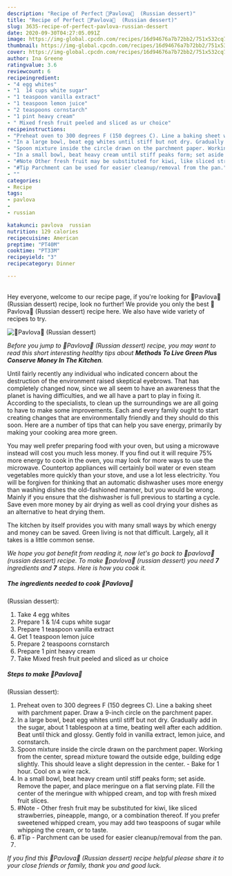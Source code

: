 ```yaml
---
description: "Recipe of Perfect 🍰Pavlova🍰  (Russian dessert)"
title: "Recipe of Perfect 🍰Pavlova🍰  (Russian dessert)"
slug: 3635-recipe-of-perfect-pavlova-russian-dessert
date: 2020-09-30T04:27:05.091Z
image: https://img-global.cpcdn.com/recipes/16d94676a7b72bb2/751x532cq70/🍰pavlova🍰-russian-dessert-recipe-main-photo.jpg
thumbnail: https://img-global.cpcdn.com/recipes/16d94676a7b72bb2/751x532cq70/🍰pavlova🍰-russian-dessert-recipe-main-photo.jpg
cover: https://img-global.cpcdn.com/recipes/16d94676a7b72bb2/751x532cq70/🍰pavlova🍰-russian-dessert-recipe-main-photo.jpg
author: Ina Greene
ratingvalue: 3.6
reviewcount: 6
recipeingredient:
- "4 egg whites"
- "1  14 cups white sugar"
- "1 teaspoon vanilla extract"
- "1 teaspoon lemon juice"
- "2 teaspoons cornstarch"
- "1 pint heavy cream"
- " Mixed fresh fruit peeled and sliced as ur choice"
recipeinstructions:
- "Preheat oven to 300 degrees F (150 degrees C). Line a baking sheet with parchment paper. Draw a 9-inch circle on the parchment paper."
- "In a large bowl, beat egg whites until stiff but not dry. Gradually add in the sugar, about 1 tablespoon at a time, beating well after each addition. Beat until thick and glossy. Gently fold in vanilla extract, lemon juice, and cornstarch."
- "Spoon mixture inside the circle drawn on the parchment paper. Working from the center, spread mixture toward the outside edge, building edge slightly. This should leave a slight depression in the center. Bake for 1 hour. Cool on a wire rack."
- "In a small bowl, beat heavy cream until stiff peaks form; set aside. Remove the paper, and place meringue on a flat serving plate. Fill the center of the meringue with whipped cream, and top with fresh mixed fruit slices."
- "#Note Other fresh fruit may be substituted for kiwi, like sliced strawberries, pineapple, mango, or a combination thereof. If you prefer sweetened whipped cream, you may add two teaspoons of sugar while whipping the cream, or to taste."
- "#Tip Parchment can be used for easier cleanup/removal from the pan."
- ""
categories:
- Recipe
tags:
- pavlova
- 
- russian

katakunci: pavlova  russian 
nutrition: 129 calories
recipecuisine: American
preptime: "PT40M"
cooktime: "PT33M"
recipeyield: "3"
recipecategory: Dinner

---
```

<br>
Hey everyone, welcome to our recipe page, if you're looking for 🍰Pavlova🍰 
(Russian dessert) recipe, look no further! We provide you only the best 🍰Pavlova🍰 
(Russian dessert) recipe here. We also have wide variety of recipes to try.
<br>


![🍰Pavlova🍰 
(Russian dessert)](https://img-global.cpcdn.com/recipes/16d94676a7b72bb2/751x532cq70/🍰pavlova🍰-russian-dessert-recipe-main-photo.jpg)

<i>Before you jump to 🍰Pavlova🍰 
(Russian dessert) recipe, you may want to read this short interesting healthy tips about 
<strong>Methods To Live Green Plus Conserve Money In The Kitchen</strong>.</i>
</br>

Until fairly recently any individual who indicated concern about the destruction of the environment raised skeptical eyebrows. That has completely changed now, since we all seem to have an awareness that the planet is having difficulties, and we all have a part to play in fixing it. According to the specialists, to clean up the surroundings we are all going to have to make some improvements. Each and every family ought to start creating changes that are environmentally friendly and they should do this soon. Here are a number of tips that can help you save energy, primarily by making your cooking area more green.

You may well prefer preparing food with your oven, but using a microwave instead will cost you much less money. If you find out it will require 75% more energy to cook in the oven, you may look for more ways to use the microwave. Countertop appliances will certainly boil water or even steam vegetables more quickly than your stove, and use a lot less electricity. You will be forgiven for thinking that an automatic dishwasher uses more energy than washing dishes the old-fashioned manner, but you would be wrong. Mainly if you ensure that the dishwasher is full previous to starting a cycle. Save even more money by air drying as well as cool drying your dishes as an alternative to heat drying them.

The kitchen by itself provides you with many small ways by which energy and money can be saved. Green living is not that difficult. Largely, all it takes is a little common sense.


<i>We hope you got benefit from reading it, now let's go back to 🍰pavlova🍰 
(russian dessert) recipe. To make 🍰pavlova🍰 
(russian dessert) you need <strong>7</strong> ingredients and <strong>7</strong> steps. Here is how you cook it.
</i>

##### The ingredients needed to cook 🍰Pavlova🍰 
(Russian dessert):

1. Take 4 egg whites
1. Prepare 1 &amp; 1/4 cups white sugar
1. Prepare 1 teaspoon vanilla extract
1. Get 1 teaspoon lemon juice
1. Prepare 2 teaspoons cornstarch
1. Prepare 1 pint heavy cream
1. Take  Mixed fresh fruit peeled and sliced as ur choice


##### Steps to make 🍰Pavlova🍰 
(Russian dessert):

1. Preheat oven to 300 degrees F (150 degrees C). Line a baking sheet with parchment paper. Draw a 9-inch circle on the parchment paper.
1. In a large bowl, beat egg whites until stiff but not dry. Gradually add in the sugar, about 1 tablespoon at a time, beating well after each addition. Beat until thick and glossy. Gently fold in vanilla extract, lemon juice, and cornstarch.
1. Spoon mixture inside the circle drawn on the parchment paper. Working from the center, spread mixture toward the outside edge, building edge slightly. This should leave a slight depression in the center. - Bake for 1 hour. Cool on a wire rack.
1. In a small bowl, beat heavy cream until stiff peaks form; set aside. Remove the paper, and place meringue on a flat serving plate. Fill the center of the meringue with whipped cream, and top with fresh mixed fruit slices.
1. #Note - Other fresh fruit may be substituted for kiwi, like sliced strawberries, pineapple, mango, or a combination thereof. If you prefer sweetened whipped cream, you may add two teaspoons of sugar while whipping the cream, or to taste.
1. #Tip - Parchment can be used for easier cleanup/removal from the pan.
1. 


<i>If you find this 🍰Pavlova🍰 
(Russian dessert) recipe helpful please share it to your close friends or family, thank you and good luck.</i>
